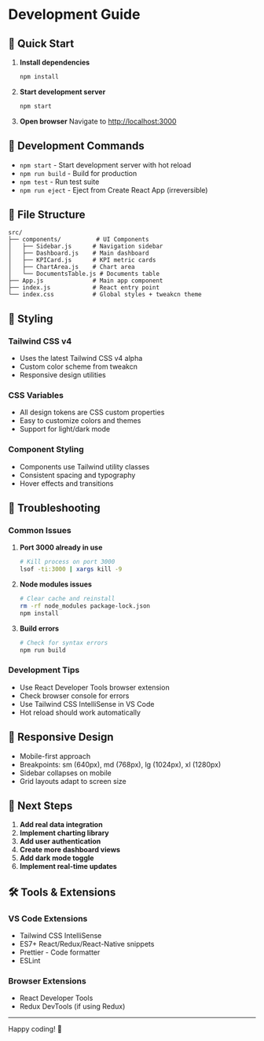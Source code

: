 # Development Guide

## 🚀 Quick Start

1. **Install dependencies**
   ```bash
   npm install
   ```

2. **Start development server**
   ```bash
   npm start
   ```

3. **Open browser**
   Navigate to [http://localhost:3000](http://localhost:3000)

## 🔧 Development Commands

- `npm start` - Start development server with hot reload
- `npm run build` - Build for production
- `npm test` - Run test suite
- `npm run eject` - Eject from Create React App (irreversible)

## 📁 File Structure

```
src/
├── components/          # UI Components
│   ├── Sidebar.js      # Navigation sidebar
│   ├── Dashboard.js    # Main dashboard
│   ├── KPICard.js      # KPI metric cards
│   ├── ChartArea.js    # Chart area
│   └── DocumentsTable.js # Documents table
├── App.js              # Main app component
├── index.js            # React entry point
└── index.css           # Global styles + tweakcn theme
```

## 🎨 Styling

### Tailwind CSS v4
- Uses the latest Tailwind CSS v4 alpha
- Custom color scheme from tweakcn
- Responsive design utilities

### CSS Variables
- All design tokens are CSS custom properties
- Easy to customize colors and themes
- Support for light/dark mode

### Component Styling
- Components use Tailwind utility classes
- Consistent spacing and typography
- Hover effects and transitions

## 🐛 Troubleshooting

### Common Issues

1. **Port 3000 already in use**
   ```bash
   # Kill process on port 3000
   lsof -ti:3000 | xargs kill -9
   ```

2. **Node modules issues**
   ```bash
   # Clear cache and reinstall
   rm -rf node_modules package-lock.json
   npm install
   ```

3. **Build errors**
   ```bash
   # Check for syntax errors
   npm run build
   ```

### Development Tips

- Use React Developer Tools browser extension
- Check browser console for errors
- Use Tailwind CSS IntelliSense in VS Code
- Hot reload should work automatically

## 📱 Responsive Design

- Mobile-first approach
- Breakpoints: sm (640px), md (768px), lg (1024px), xl (1280px)
- Sidebar collapses on mobile
- Grid layouts adapt to screen size

## 🔮 Next Steps

1. **Add real data integration**
2. **Implement charting library**
3. **Add user authentication**
4. **Create more dashboard views**
5. **Add dark mode toggle**
6. **Implement real-time updates**

## 🛠️ Tools & Extensions

### VS Code Extensions
- Tailwind CSS IntelliSense
- ES7+ React/Redux/React-Native snippets
- Prettier - Code formatter
- ESLint

### Browser Extensions
- React Developer Tools
- Redux DevTools (if using Redux)

---

Happy coding! 🎉
